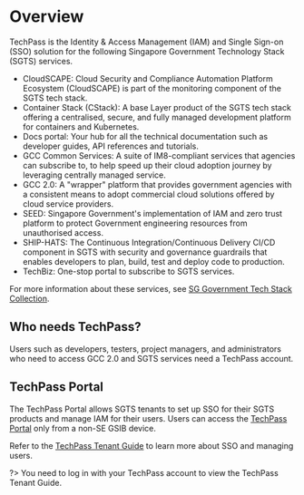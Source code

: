 # Overview

TechPass is the Identity & Access Management (IAM) and Single Sign-on (SSO) solution for the following Singapore Government Technology Stack (SGTS) services.

- CloudSCAPE: Cloud Security and Compliance Automation Platform Ecosystem (CloudSCAPE) is part of the monitoring component of the SGTS tech stack.
- Container Stack (CStack): A base Layer product of the SGTS tech stack offering a centralised, secure, and fully managed development platform for containers and Kubernetes.
- Docs portal: Your hub for all the technical documentation such as developer guides, API references and tutorials.
- GCC Common Services: A suite of IM8-compliant services that agencies can subscribe to, to help speed up their cloud adoption journey by leveraging centrally managed service.
- GCC 2.0: A "wrapper" platform that provides government agencies with a consistent means to adopt commercial cloud solutions offered by cloud service providers.
- SEED: Singapore Government's implementation of IAM and zero trust platform to protect Government engineering resources from unauthorised access.
- SHIP-HATS: The Continuous Integration/Continuous Delivery CI/CD component in SGTS with security and governance guardrails that enables developers to plan, build, test and deploy code to production.
- TechBiz: One-stop portal to subscribe to SGTS services.

For more information about these services, see [SG Government Tech Stack Collection](https://www.developer.tech.gov.sg/products/collections/singapore-government-tech-stack/).

## Who needs TechPass?

Users such as developers, testers, project managers, and administrators who need to access GCC 2.0 and SGTS services need a TechPass account.

## TechPass Portal

The TechPass Portal allows SGTS tenants to set up SSO for their SGTS products and manage IAM for their users. Users can access the [TechPass Portal](https://portal.techpass.gov.sg) only from a non-SE GSIB device.

Refer to the [TechPass Tenant Guide](https://docs.developer.tech.gov.sg/docs/techpass-tenant-guide/#/) to learn more about SSO and managing users.

?> You need to log in with your TechPass account to view the TechPass Tenant Guide.

